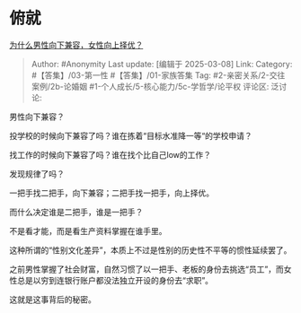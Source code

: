 # 俯就
[为什么男性向下兼容，女性向上择优？](https://www.zhihu.com/question/663873960/answer/119081613269)

> Author: #Anonymity
> Last update: [编辑于 2025-03-08]
> Link:
> Category: #【答集】/03-第一性 #【答集】/01-家族答集 
> Tag: #2-亲密关系/2-交往案例/2b-论婚姻 #1-个人成长/5-核心能力/5c-学哲学/论平权 
> 评论区:
> 泛讨论:

男性向下兼容？

投学校的时候向下兼容了吗？谁在拣着“目标水准降一等“的学校申请？

找工作的时候向下兼容了吗？谁在找个比自己low的工作？

发现规律了吗？

一把手找二把手，向下兼容；二把手找一把手，向上择优。

而什么决定谁是二把手，谁是一把手？

不是看才能，而是看生产资料掌握在谁手里。

这种所谓的“性别文化差异”，本质上不过是性别的历史性不平等的惯性延续罢了。

之前男性掌握了社会财富，自然习惯了以一把手、老板的身份去挑选“员工”，而女性总是以穷到连银行账户都没法独立开设的身份去“求职”。

这就是这事背后的秘密。
